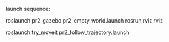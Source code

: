launch sequence:

roslaunch pr2_gazebo pr2_empty_world.launch 
rosrun rviz rviz

roslaunch try_moveit pr2_follow_trajectory.launch 